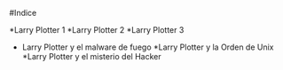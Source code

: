 #Indice

*Larry Plotter 1
*Larry Plotter 2
*Larry Plotter 3
* Larry Plotter y el malware de fuego
*Larry Plotter y la Orden de Unix
*Larry Plotter y el misterio del Hacker
